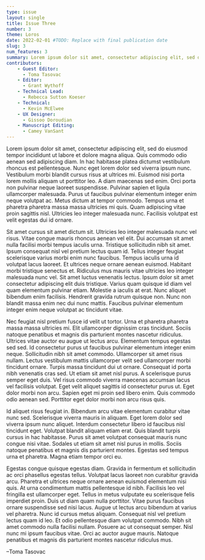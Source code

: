 ```yaml
---
type: issue
layout: single
title: Issue Three
number: 3
theme: Loros
date: 2022-02-01 #TODO: Replace with final publication date
slug: 3
num_features: 3
summary: Lorem ipsum dolor sit amet, consectetur adipiscing elit, sed do eiusmod tempor incididunt ut labore et dolore magna aliqua. #TODO: Replace placeholder text
contributors:
    - Guest Editor:
      - Toma Tasovac
    - Editor:
      - Grant Wythoff
    - Technical Lead:
      - Rebecca Sutton Koeser
    - Technical:
      - Kevin McElwee
    - UX Designer:
      - Gissoo Doroudian
    - Manuscript Editing:
      - Camey VanSant
---
```


Lorem ipsum dolor sit amet, consectetur adipiscing elit, sed do eiusmod tempor incididunt ut labore et dolore magna aliqua. Quis commodo odio aenean sed adipiscing diam. In hac habitasse platea dictumst vestibulum rhoncus est pellentesque. Nunc eget lorem dolor sed viverra ipsum nunc. Vestibulum morbi blandit cursus risus at ultrices mi. Euismod nisi porta lorem mollis aliquam ut porttitor leo. A diam maecenas sed enim. Orci porta non pulvinar neque laoreet suspendisse. Pulvinar sapien et ligula ullamcorper malesuada. Purus ut faucibus pulvinar elementum integer enim neque volutpat ac. Metus dictum at tempor commodo. Tempus urna et pharetra pharetra massa massa ultricies mi quis. Quam adipiscing vitae proin sagittis nisl. Ultricies leo integer malesuada nunc. Facilisis volutpat est velit egestas dui id ornare.

Sit amet cursus sit amet dictum sit. Ultricies leo integer malesuada nunc vel risus. Vitae congue mauris rhoncus aenean vel elit. Dui accumsan sit amet nulla facilisi morbi tempus iaculis urna. Tristique sollicitudin nibh sit amet. Ipsum consequat nisl vel pretium lectus quam id. Tellus integer feugiat scelerisque varius morbi enim nunc faucibus. Tempus iaculis urna id volutpat lacus laoreet. Et ultrices neque ornare aenean euismod. Habitant morbi tristique senectus et. Ridiculus mus mauris vitae ultricies leo integer malesuada nunc vel. Sit amet luctus venenatis lectus. Ipsum dolor sit amet consectetur adipiscing elit duis tristique. Varius quam quisque id diam vel quam elementum pulvinar etiam. Molestie a iaculis at erat. Nunc aliquet bibendum enim facilisis. Hendrerit gravida rutrum quisque non. Nunc non blandit massa enim nec dui nunc mattis. Faucibus pulvinar elementum integer enim neque volutpat ac tincidunt vitae.

Nec feugiat nisl pretium fusce id velit ut tortor. Urna et pharetra pharetra massa massa ultricies mi. Elit ullamcorper dignissim cras tincidunt. Sociis natoque penatibus et magnis dis parturient montes nascetur ridiculus. Ultrices vitae auctor eu augue ut lectus arcu. Elementum tempus egestas sed sed. Id consectetur purus ut faucibus pulvinar elementum integer enim neque. Sollicitudin nibh sit amet commodo. Ullamcorper sit amet risus nullam. Lectus vestibulum mattis ullamcorper velit sed ullamcorper morbi tincidunt ornare. Turpis massa tincidunt dui ut ornare. Consequat id porta nibh venenatis cras sed. Ut etiam sit amet nisl purus. A scelerisque purus semper eget duis. Vel risus commodo viverra maecenas accumsan lacus vel facilisis volutpat. Eget velit aliquet sagittis id consectetur purus ut. Eget dolor morbi non arcu. Sapien eget mi proin sed libero enim. Quis commodo odio aenean sed. Porttitor eget dolor morbi non arcu risus quis.

Id aliquet risus feugiat in. Bibendum arcu vitae elementum curabitur vitae nunc sed. Scelerisque viverra mauris in aliquam. Eget lorem dolor sed viverra ipsum nunc aliquet. Interdum consectetur libero id faucibus nisl tincidunt eget. Volutpat blandit aliquam etiam erat. Quis blandit turpis cursus in hac habitasse. Purus sit amet volutpat consequat mauris nunc congue nisi vitae. Sodales ut etiam sit amet nisl purus in mollis. Sociis natoque penatibus et magnis dis parturient montes. Egestas sed tempus urna et pharetra. Magna etiam tempor orci eu.

Egestas congue quisque egestas diam. Gravida in fermentum et sollicitudin ac orci phasellus egestas tellus. Volutpat lacus laoreet non curabitur gravida arcu. Pharetra et ultrices neque ornare aenean euismod elementum nisi quis. At urna condimentum mattis pellentesque id nibh. Facilisis leo vel fringilla est ullamcorper eget. Tellus in metus vulputate eu scelerisque felis imperdiet proin. Duis ut diam quam nulla porttitor. Vitae purus faucibus ornare suspendisse sed nisi lacus. Augue ut lectus arcu bibendum at varius vel pharetra. Nunc id cursus metus aliquam. Consequat nisl vel pretium lectus quam id leo. Et odio pellentesque diam volutpat commodo. Nibh sit amet commodo nulla facilisi nullam. Posuere ac ut consequat semper. Nisl nunc mi ipsum faucibus vitae. Orci ac auctor augue mauris. Natoque penatibus et magnis dis parturient montes nascetur ridiculus mus.

–Toma Tasovac